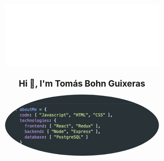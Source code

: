 <img src="https://github.com/BryanCPineda/BryanCPineda/blob/main/svg.svg" atl="hello world"/>
<h1 align="center">Hi 👋, I'm Tomás Bohn Guixeras</h1>

<p align="center">
<img src="https://github.com/TomasBohnGs/TomasBohnGs/blob/main/Screen%20Shot%202022-04-08%20at%2000.37.07.png" width="700px" style="border-radius:50%" atl="About me"/>
</p>
<!--
**TomasBohnGs/TomasBohnGs** is a ✨ _special_ ✨ repository because its `README.md` (this file) appears on your GitHub profile.

Here are some ideas to get you started:

- 🔭 I’m currently working on ...
- 🌱 I’m currently learning ...
- 👯 I’m looking to collaborate on ...
- 🤔 I’m looking for help with ...
- 💬 Ask me about ...
- 📫 How to reach me: ...
- 😄 Pronouns: ...
- ⚡ Fun fact: ...
-->
